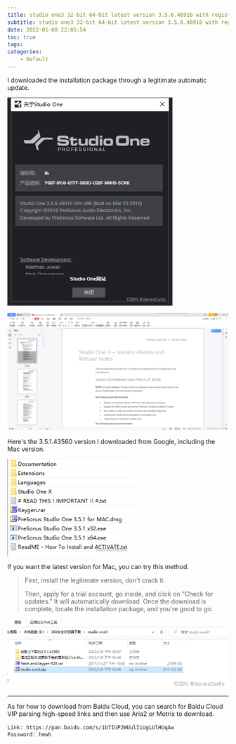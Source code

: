 ```yaml
---
title: studio one3 32-bit 64-bit latest version 3.5.6.46910 with registration machine
subtitle: studio one3 32-bit 64-bit latest version 3.5.6.46910 with registration machine
date: 2022-01-08 22:05:54
toc: true
tags: 
categories: 
    - Default
---
```


I downloaded the installation package through a legitimate automatic update.

![img](https://raw.githubusercontent.com/james-curtis/james-curtis.github.io/main/static/images/2c9a7aed25204dfb900eaeca60b40da1.png)

![img](https://raw.githubusercontent.com/james-curtis/james-curtis.github.io/main/static/images/4f1032dcad8c4d1c9ba40cea766ed61c.png)

Here's the 3.5.1.43560 version I downloaded from Google, including the Mac version.

![img](https://raw.githubusercontent.com/james-curtis/james-curtis.github.io/main/static/images/40649f34980044ca9c5d4118cf21e1cb.png)

If you want the latest version for Mac, you can try this method.

> First, install the legitimate version, don't crack it.
>
> Then, apply for a trial account, go inside, and click on "Check for updates." It will automatically download. Once the download is complete, locate the installation package, and you're good to go.

![img](https://raw.githubusercontent.com/james-curtis/james-curtis.github.io/main/static/images/139c7e617be4462d8eeafd1441e44a8b.png)

------

As for how to download from Baidu Cloud, you can search for Baidu Cloud VIP parsing high-speed links and then use Aria2 or Motrix to download.

```
Link: https://pan.baidu.com/s/1b7IUP2WUulIiUgLUlHUqAw 
Password: hewh
```